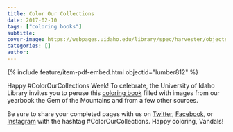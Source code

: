 ```yaml
---
title: Color Our Collections
date: 2017-02-10
tags: ["coloring books"]
subtitle: 
cover-image: https://webpages.uidaho.edu/library/spec/harvester/objects/uidaho_coloringbook2017.jpg
categories: []
author: 
---
```


{% include feature/item-pdf-embed.html objectid="lumber812" %}

Happy #ColorOurCollections Week! To celebrate, the University of Idaho Library invites you to peruse this [coloring book](http://www.lib.uidaho.edu/digital/gem/coloring/UIdaho_ColoringBook2017.pdf) filled with images from our yearbook the Gem of the Mountains and from a few other sources. 

Be sure to share your completed pages with us on [Twitter](https://twitter.com/UofILibrary), [Facebook](https://www.facebook.com/UofILibrary), or [Instagram](https://www.instagram.com/uofilibrary/) with the hashtag #ColorOurCollections. Happy coloring, Vandals!

